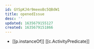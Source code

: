 ```yaml
---
id: GYSpKJ4r9meeoBc5QBdW1
title: openedIssue
desc: ''
updated: 1635679155127
created: 1635679151866
---
```


- [[p.instanceOf]] [[c.ActivityPredicate]]

